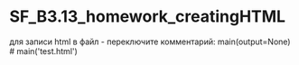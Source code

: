 # SF_B3.13_homework_creatingHTML
для записи html в файл - переключите комментарий:
    main(output=None)
    # main('test.html')
